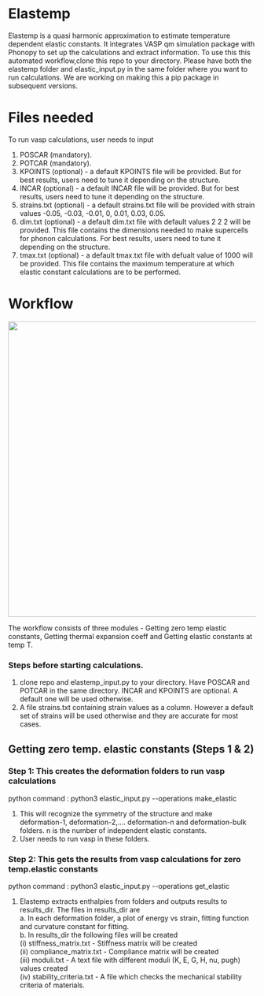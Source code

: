 # Elastemp

Elastemp is a quasi harmonic approximation to estimate temperature dependent elastic constants. It integrates VASP qm simulation package with Phonopy to set up the calculations and extract information. To use this this automated workflow,clone this repo to your directory. Please have both the elastemp folder and elastic_input.py in the same folder where you want to run calculations. We are working on making this a pip package in subsequent versions. 

# Files needed 

To run vasp calculations, user needs to input
1. POSCAR (mandatory). 
2. POTCAR (mandatory).
3. KPOINTS (optional) - a default KPOINTS file will be provided. But for best results, users need to tune it depending on the structure.
4. INCAR   (optional) - a default INCAR file will be provided. But for best results, users need to tune it depending on the structure.
5. strains.txt (optional) - a default strains.txt file will be provided with strain values -0.05, -0.03, -0.01, 0, 0.01, 0.03, 0.05. 
6. dim.txt (optional) - a default dim.txt file with default values 2 2 2 will be provided. This file contains the dimensions needed to make supercells                           for phonon calculations. For best results, users need to tune it depending on the structure.
7. tmax.txt (optional) - a default tmax.txt file with defualt value of 1000 will be provided. This file contains the maximum temperature at which elastic                           constant calculations are to be performed.

# Workflow

<p align="center">
<img src="https://user-images.githubusercontent.com/120595580/207714085-196181cf-5f77-46b5-9c53-b64c73da9e68.png" width="600" height="600">
</p>

The workflow consists of three modules -  Getting zero temp elastic constants, Getting thermal expansion coeff and Getting elastic constants at temp T. 

### Steps before starting calculations.
1. clone repo and elastemp_input.py to your directory. Have POSCAR and POTCAR in the same directory. INCAR and KPOINTS are optional. A default one will     be used otherwise.
2. A file strains.txt containing strain values as a column. However a default set of strains will be used otherwise and they are accurate for most cases.

## Getting zero temp. elastic constants (Steps 1 & 2)

### Step 1: This creates the deformation folders to run vasp calculations

python command : python3 elastic_input.py --operations make_elastic

1. This will recognize the symmetry of the structure and make deformation-1, deformation-2,.... deformation-n and deformation-bulk folders. n is the      number of independent elastic constants.
2. User needs to run vasp in these folders.

### Step 2: This gets the results from vasp calculations for zero temp.elastic constants

python command : python3 elastic_input.py --operations get_elastic

1. Elastemp extracts enthalpies from folders and outputs results to results_dir. The files in results_dir are<br/>
   a. In each deformation folder, a plot of energy vs strain, fitting function and curvature constant for fitting.\
   b. In results_dir the following files will be created\
      (i)   stiffness_matrix.txt - Stiffness matrix will be created\
      (ii)  compliance_matrix.txt - Compliance matrix will be created\
      (iii) moduli.txt            - A text file with different moduli (K, E, G, H, nu, pugh) values created\
      (iv)  stability_criteria.txt - A file which checks the mechanical stability criteria of materials. 
 
